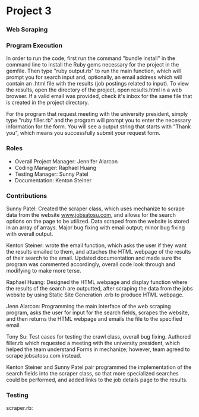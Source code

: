 # Project 3
### Web Scraping

### Program Execution
In order to run the code, first run the command "bundle install" in the command line to install the Ruby gems necessary for the project in the gemfile.  Then type "ruby output.rb" to run the main function, which will prompt you for search input and, optionally, an email address which will contain an .html file with the results (job postings related to input).  To view the results, open the directory of the project, open results.html in a web browser.  If a valid email was provided, check it's inbox for the same file that is created in the project directory.

For the program that request meeting with the university president, simply type "ruby filler.rb" and the program will prompt you to enter the necessary information for the form. You will see a output string that starts with "Thank you", which means you successfully submit your request form.

### Roles
* Overall Project Manager: Jennifer Alarcon
* Coding Manager: Raphael Huang
* Testing Manager: Sunny Patel
* Documentation: Kenton Steiner

### Contributions

Sunny Patel: Created the scraper class, which uses mechanize to scrape data from the website www.jobsatosu.com, and allows for the search options on the page to be utilized.  Data scraped from the website is stored in an array of arrays. Major bug fixing with email output; minor bug fixing with overall output.

Kenton Steiner: wrote the email function, which asks the user if they want the results emailed to them, and attaches the HTML webpage of the results of their search to the email.  Updated documentation and made sure the program was commented accordingly, overall code look through and modifying to make more terse. 

Raphael Huang: Designed the HTML webpage and display function where the results of the search are outputted, after scraping the data from the jobs website by using Static Site Generation .erb to produce HTML webpage.  

Jenn Alarcon: Programming the main interface of the web scraping program, asks the user for input for the search fields, scrapes the website, and then returns the HTML webpage and emails the file to the specified email. 

Tony Su: Test cases for testing the crawl class, overall bug fixing. Authored filler.rb which requested a meeting with the university president, which helped the team understand Forms in mechanize; however, team agreed to scrape jobsatosu.com instead.

Kenton Steiner and Sunny Patel pair programmed the implementation of the search fields into the scraper class, so that more specialized searches could be performed, and added links to the job details page to the results. 

### Testing
scraper.rb:
